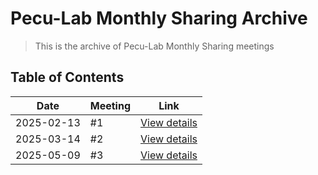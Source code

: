 # Pecu-Lab Monthly Sharing Archive

> This is the archive of Pecu-Lab Monthly Sharing meetings

## Table of Contents

| Date | Meeting | Link |
|------|---------|------|
| 2025-02-13 | #1 | [View details](./#1%202025-02-13/README.md) |
| 2025-03-14 | #2 | [View details](./#2%202025-03-14/README.md) |
| 2025-05-09 | #3 | [View details](./#3%202025-05-09/README.md) |
